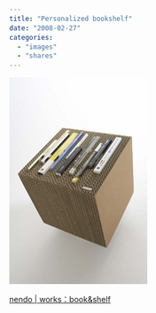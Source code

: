 ```yaml
---
title: "Personalized bookshelf"
date: "2008-02-27"
categories: 
  - "images"
  - "shares"
---
```


![](images/4wnP83SaF5xsripfCWd1Emtx_250.jpg)

[nendo | works：book&shelf](http://www.nendo.jp/en/works/detail.php?y=2007&t=104)

